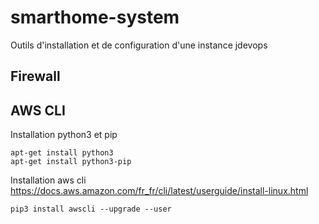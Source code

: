 # smarthome-system

Outils d'installation et de configuration d'une instance jdevops

## Firewall

## AWS CLI

Installation python3 et pip

    apt-get install python3
    apt-get install python3-pip

Installation aws cli  
https://docs.aws.amazon.com/fr_fr/cli/latest/userguide/install-linux.html

    pip3 install awscli --upgrade --user
    
    
